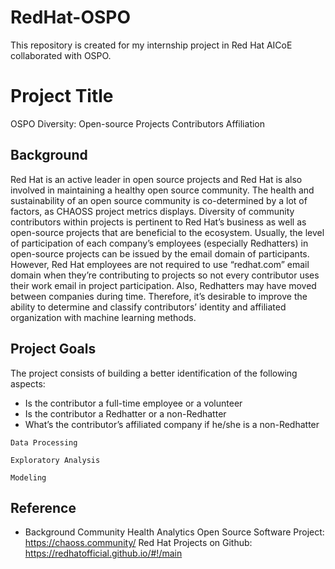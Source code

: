 # RedHat-OSPO
This repository is created for my internship project in Red Hat AICoE collaborated with OSPO. 

# Project Title

OSPO Diversity: Open-source Projects Contributors Affiliation 

## Background

Red Hat is an active leader in open source projects and Red Hat is also involved in maintaining a healthy open source community. The health and sustainability of an open source community is co-determined by a lot of factors, as CHAOSS project metrics displays. Diversity of community contributors within projects is pertinent to Red Hat’s business as well as open-source projects that are beneficial to the ecosystem. 
Usually, the level of participation of each company’s employees (especially Redhatters) in open-source projects can be issued by the email domain of participants. However, Red Hat employees are not required to use “redhat.com” email domain when they’re contributing to projects so not every contributor uses their work email in project participation. Also, Redhatters may have moved between companies during time. 
Therefore, it’s desirable to improve the ability to determine and classify contributors’ identity and affiliated organization with machine learning methods. 

## Project Goals

The project consists of building a better identification of the following aspects:
* Is the contributor a full-time employee or a volunteer
* Is the contributor a Redhatter or a non-Redhatter
* What’s the contributor’s affiliated company if he/she is a non-Redhatter

```
Data Processing
```


```
Exploratory Analysis 
```



```
Modeling
```

## Reference

* Background
Community Health Analytics Open Source Software Project: https://chaoss.community/
Red Hat Projects on Github: https://redhatofficial.github.io/#!/main



